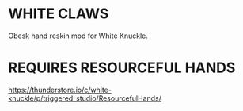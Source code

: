 # WHITE CLAWS
Obesk hand reskin mod for White Knuckle.

# REQUIRES RESOURCEFUL HANDS
https://thunderstore.io/c/white-knuckle/p/triggered_studio/ResourcefulHands/
